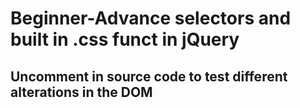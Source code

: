 # Beginner-Advance selectors and built in .css funct in jQuery
## Uncomment in source code to test different alterations in the DOM